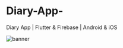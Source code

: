 # Diary-App-
Diary App | Flutter &amp; Firebase | Android &amp; iOS



![banner](https://user-images.githubusercontent.com/80895946/205734973-0f1e162e-030a-4c4d-9634-2a16cdad8c54.png)
